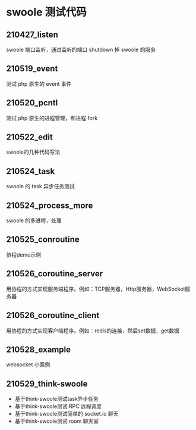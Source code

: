 # swoole 测试代码

## 210427_listen

swoole 端口监听，通过监听的端口 shutdown 掉 swoole 的服务

## 210519_event

测试 php 原生的 event 事件

## 210520_pcntl

测试 php 原生的进程管理，和进程 fork

## 210522_edit

swoole的几种代码写法

## 210524_task

swoole 的 task 异步任务测试

## 210524_process_more

swoole 的多进程，处理

## 210525_conroutine

协程demo示例

## 210526_coroutine_server

用协程的方式实现服务端程序。例如：TCP服务器，Http服务器，WebSocket服务器

## 210526_coroutine_client

用协程的方式实现客户端程序。例如：redis的连接，然后set数据，get数据

## 210528_example

websocket 小案例

## 210529_think-swoole

- 基于think-swoole测试task异步任务
- 基于think-swoole测试 RPC 远程调度
- 基于think-swoole测试简单的 socket.io 聊天
- 基于think-swoole测试 room 聊天室